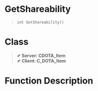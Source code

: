 # GetShareability
> `int GetShareability()`
# Class
> __✔ Server: CDOTA_Item__  
> __✔ Client: C_DOTA_Item__  
# Function Description

